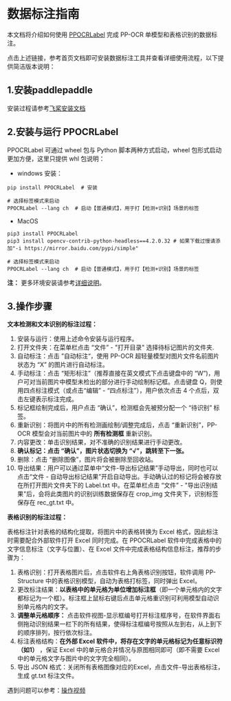 # 数据标注指南
本文档将介绍如何使用 [PPOCRLabel](https://github.com/PaddlePaddle/PaddleOCR/blob/release/2.7/PPOCRLabel/README_ch.md) 完成 PP-OCR 单模型和表格识别的数据标注。 

点击上述链接，参考首页文档即可安装数据标注工具并查看详细使用流程，以下提供简洁版本说明：

## 1.安装paddlepaddle

安装过程请参考[飞桨安装文档]()
## 2.安装与运行 PPOCRLabel

PPOCRLabel 可通过 wheel 包与 Python 脚本两种方式启动，wheel 包形式启动更加方便，这里只提供 whl 包说明：

* windows 安装：

```
pip install PPOCRLabel  # 安装

# 选择标签模式来启动
PPOCRLabel --lang ch  # 启动【普通模式】，用于打【检测+识别】场景的标签
```

* MacOS

```
pip3 install PPOCRLabel
pip3 install opencv-contrib-python-headless==4.2.0.32 # 如果下载过慢请添加"-i https://mirror.baidu.com/pypi/simple"

# 选择标签模式来启动
PPOCRLabel --lang ch  # 启动【普通模式】，用于打【检测+识别】场景的标签
```

**注：** 更多环境安装请参考[详细说明](https://github.com/PaddlePaddle/PaddleOCR/blob/release/2.7/PPOCRLabel/README_ch.md)。

## 3.操作步骤

**文本检测和文本识别的标注过程：**

1. 安装与运行：使用上述命令安装与运行程序。
2. 打开文件夹：在菜单栏点击 “文件” - "打开目录" 选择待标记图片的文件夹.
3. 自动标注：点击 ”自动标注“，使用 PP-OCR 超轻量模型对图片文件名前图片状态为 “X” 的图片进行自动标注。
4. 手动标注：点击 “矩形标注”（推荐直接在英文模式下点击键盘中的 “W”)，用户可对当前图片中模型未检出的部分进行手动绘制标记框。点击键盘 Q，则使用四点标注模式（或点击“编辑” - “四点标注”），用户依次点击 4 个点后，双击左键表示标注完成。
5. 标记框绘制完成后，用户点击 “确认”，检测框会先被预分配一个 “待识别” 标签。
6. 重新识别：将图片中的所有检测画绘制/调整完成后，点击 “重新识别”，PP-OCR 模型会对当前图片中的 **所有检测框** 重新识别。
7. 内容更改：单击识别结果，对不准确的识别结果进行手动更改。
8. **确认标记：点击 “确认”，图片状态切换为 “√”，跳转至下一张。**
9. 删除：点击 “删除图像”，图片将会被删除至回收站。
10. 导出结果：用户可以通过菜单中“文件-导出标记结果”手动导出，同时也可以点击“文件 - 自动导出标记结果”开启自动导出。手动确认过的标记将会被存放在所打开图片文件夹下的 Label.txt 中。在菜单栏点击 “文件” - "导出识别结果"后，会将此类图片的识别训练数据保存在 crop_img 文件夹下，识别标签保存在 rec_gt.txt 中。

**表格识别的标注过程：**

表格标注针对表格的结构化提取，将图片中的表格转换为 Excel 格式，因此标注时需要配合外部软件打开 Excel 同时完成。在 PPOCRLabel 软件中完成表格中的文字信息标注（文字与位置）、在 Excel 文件中完成表格结构信息标注，推荐的步骤为：
1. 表格识别：打开表格图片后，点击软件右上角表格识别按钮，软件调用 PP-Structure 中的表格识别模型，自动为表格打标签，同时弹出 Excel。
2. 更改标注结果：**以表格中的单元格为单位增加标注框**（即一个单元格内的文字都标记为一个框）。标注框上鼠标右键后点击单元格重识别可利用模型自动识别单元格内的文字。
3. **调整单元格顺序：** 点击软件视图-显示框编号打开标注框序号，在软件界面右侧拖动识别结果一栏下的所有结果，使得标注框编号按照从左到右，从上到下的顺序排列，按行依次标注。
4. 标注表格结构：**在外部 Excel 软件中，将存在文字的单元格标记为任意标识符（如1）** ，保证 Excel 中的单元格合并情况与原图相同即可（即不需要 Excel 中的单元格文字与图片中的文字完全相同）。
5. 导出 JSON 格式：关闭所有表格图像对应的Excel，点击文件-导出表格标注，生成 gt.txt 标注文件。

遇到问题可以参考：[操作视频](https://www.bilibili.com/video/BV1wR4y1v7JE/?share_source=copy_web&vd_source=cf1f9d24648d49636e3d109c9f9a377d&t=1998)
